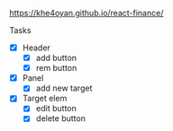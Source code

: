 https://khe4oyan.github.io/react-finance/

Tasks
- [x] Header 
  - [x] add button
  - [x] rem button
- [x] Panel
  - [x] add new target
- [x] Target elem
  - [x] edit button
  - [x] delete button